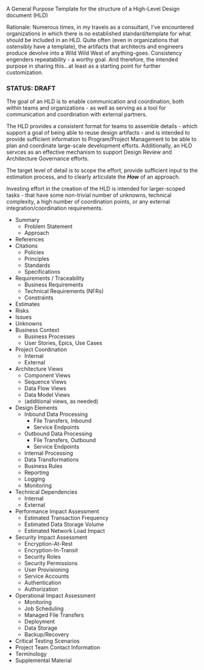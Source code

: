 A General Purpose Template for the structure of a High-Level Design document (HLD)

Rationale: Numerous times, in my travels as a consultant, I've encountered organizations in which there is no established standard/template for what should be included in an HLD. Quite often (even in organizations that ostensibly have a template), the artifacts that architects and engineers produce devolve into a Wild Wild West of anything-goes. Consistency engenders repeatability - a worthy goal. And therefore, the intended purpose in sharing this...at least as a starting point for further customization.

### STATUS: DRAFT

The goal of an HLD is to enable communication and coordination, both within teams and organizations - as well as serving as a tool for communication and coordination with external partners.

The HLD provides a consistent format for teams to assemble details - which support a goal of being able to reuse design artifacts - and is intended to provide sufficient information to Program/Project Management to be able to plan and coordinate large-scale development efforts.  Additionally, an HLD servces as an effective mechanism to support Design Review and Architecture Governance efforts.

The target level of detail is to scope the effort, provide sufficient input to the estimation process, and to clearly articulate the ___How___ of an approach.  

Investing effort in the creation of the HLD is intended for larger-scoped tasks - that have some non-trivial number of unknowns, technical complexity, a high number of coordination points,  or any external integration/coordination requirements.


* Summary
	* Problem Statement
	* Approach
* References
* Citations
	* Policies
	* Principles
	* Standards
	* Specifications
* Requirements / Traceability
	* Business Requirements
	* Technical Requirements (NFRs)
	* Constraints
* Estimates
* Risks
* Issues
* Unknowns
* Business Context
	* Business Processes
	* User Stories, Epics, Use Cases
* Project Coordination 
	* Internal
	* External
* Architecture Views
	* Component Views
	* Sequence Views
	* Data Flow Views
	* Data Model Views
	* (additional views, as needed)
* Design Elements
	* Inbound Data Processing
		* File Transfers,  Inbound
		* Service Endpoints 
	* Outbound Data Processing
		* File Transfers,  Outbound
		* Service Endpoints 
	* Internal Processing
	* Data Transformations
	* Business Rules
	* Reporting
	* Logging
	* Monitoring
* Technical Dependencies
	* Internal 
	* External
* Performance Impact Assessment
	* Estimated Transaction Frequency
	* Estimated Data Storage Volume
	* Estimated Network Load Impact
* Security Impact Assessment
	* Encryption-At-Rest
	* Encryption-In-Transit
	* Security Roles
	* Security Permissions
	* User Provisioning
	* Service Accounts
	* Authentication
	* Authorization
* Operational Impact Assessment
	* Monitoring
	* Job Scheduling
	* Managed File Transfers
	* Deployment
	* Data Storage
	* Backup/Recovery
* Critical Testing Scenarios
* Project Team Contact Information
* Terminology
* Supplemental Material

